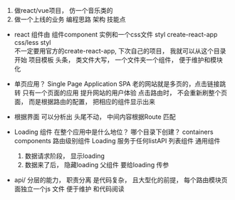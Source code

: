 1. 做react/vue项目， 仿一个音乐类的
2. 做一个上线的业务 编程思路 架构 技能点

- react  组件由 组件component 实例和一个css文件 styl
  create-react-app  css/less  styl  
  不一定要用官方的create-react-app, 下次自己的项目， 我就可以从这个目录开始  项目模板
  头条， 
  类文件大写， 一个文件夹一个组件， 便于维护和模块化 
- 单页应用？ Single Page Application SPA
  老的网站就是多页的，点击链接跳转
  只有一个页面的应用 
  提升网站的用户体验 
  点击路由时， 不会重新刷整个页面， 而是根据路由的配置， 把相应的组件显示出来  
- 根据界面 可以分析出 头尾不动， 中间内容根据Route 匹配 
- Loading 组件 在整个应用中是什么地位？ 
  哪个目录下创建？ 
  containers 
  components  路由级别组件 
  Loading 服务于任何listAPI 列表组件  通用组件

  1. 数据请求阶段， 显示loading
  2. 数据来了后， 隐藏loading
  父组件 要给loading 传参  

- api/  分层的能力， 职责分离 是代码复杂， 且大型化的前提， 
  每个路由模块页面独立一个js 文件   便于维护 和代码阅读 
  
